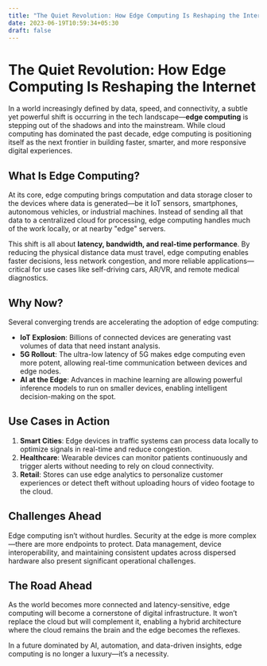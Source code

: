 ```yaml
---
title: "The Quiet Revolution: How Edge Computing Is Reshaping the Internet"
date: 2023-06-19T10:59:34+05:30
draft: false
---
```


# The Quiet Revolution: How Edge Computing Is Reshaping the Internet
In a world increasingly defined by data, speed, and connectivity, a subtle yet powerful shift is occurring in the tech landscape—**edge computing** is stepping out of the shadows and into the mainstream. While cloud computing has dominated the past decade, edge computing is positioning itself as the next frontier in building faster, smarter, and more responsive digital experiences.

## What Is Edge Computing?
At its core, edge computing brings computation and data storage closer to the devices where data is generated—be it IoT sensors, smartphones, autonomous vehicles, or industrial machines. Instead of sending all that data to a centralized cloud for processing, edge computing handles much of the work locally, or at nearby "edge" servers.

This shift is all about **latency, bandwidth, and real-time performance**. By reducing the physical distance data must travel, edge computing enables faster decisions, less network congestion, and more reliable applications—critical for use cases like self-driving cars, AR/VR, and remote medical diagnostics.

## Why Now?

Several converging trends are accelerating the adoption of edge computing:

- **IoT Explosion**: Billions of connected devices are generating vast volumes of data that need instant analysis.
- **5G Rollout**: The ultra-low latency of 5G makes edge computing even more potent, allowing real-time communication between devices and edge nodes.
- **AI at the Edge**: Advances in machine learning are allowing powerful inference models to run on smaller devices, enabling intelligent decision-making on the spot.


## Use Cases in Action

1. **Smart Cities**: Edge devices in traffic systems can process data locally to optimize signals in real-time and reduce congestion.
2. **Healthcare**: Wearable devices can monitor patients continuously and trigger alerts without needing to rely on cloud connectivity.
3. **Retail**: Stores can use edge analytics to personalize customer experiences or detect theft without uploading hours of video footage to the cloud.

## Challenges Ahead

Edge computing isn’t without hurdles. Security at the edge is more complex—there are more endpoints to protect. Data management, device interoperability, and maintaining consistent updates across dispersed hardware also present significant operational challenges.

## The Road Ahead

As the world becomes more connected and latency-sensitive, edge computing will become a cornerstone of digital infrastructure. It won’t replace the cloud but will complement it, enabling a hybrid architecture where the cloud remains the brain and the edge becomes the reflexes.

In a future dominated by AI, automation, and data-driven insights, edge computing is no longer a luxury—it’s a necessity.